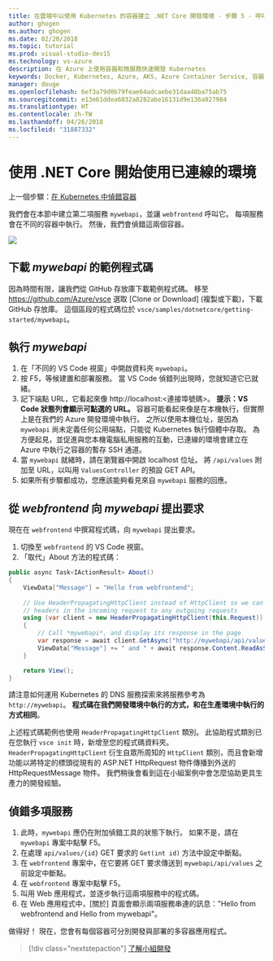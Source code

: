 ```yaml
---
title: 在雲端中以使用 Kubernetes 的容器建立 .NET Core 開發環境 - 步驟 5 - 呼叫其他的容器 | Microsoft Docs
author: ghogen
ms.author: ghogen
ms.date: 02/20/2018
ms.topic: tutorial
ms.prod: visual-studio-dev15
ms.technology: vs-azure
description: 在 Azure 上使用容器和微服務快速開發 Kubernetes
keywords: Docker, Kubernetes, Azure, AKS, Azure Container Service, 容器
manager: douge
ms.openlocfilehash: 6ef3a79d0b79feae64adcaebe31daa48ba75ab75
ms.sourcegitcommit: e13e61ddea6032a8282abe16131d9e136a927984
ms.translationtype: HT
ms.contentlocale: zh-TW
ms.lasthandoff: 04/26/2018
ms.locfileid: "31887332"
---
```

# <a name="get-started-on-connected-environment-with-net-core"></a>使用 .NET Core 開始使用已連線的環境

上一個步驟：[在 Kubernetes 中偵錯容器](get-started-netcore-04.md)

我們會在本節中建立第二項服務 `mywebapi`，並讓 `webfrontend` 呼叫它。 每項服務會在不同的容器中執行。 然後，我們會偵錯這兩個容器。

![](media/multi-container.png)

## <a name="download-sample-code-for-mywebapi"></a>下載 *mywebapi* 的範例程式碼
因為時間有限，讓我們從 GitHub 存放庫下載範例程式碼。 移至 https://github.com/Azure/vsce 選取 [Clone or Download] (複製或下載)，下載 GitHub 存放庫。 這個區段的程式碼位於 `vsce/samples/dotnetcore/getting-started/mywebapi`。


## <a name="run-mywebapi"></a>執行 *mywebapi*
1. 在「不同的 VS Code 視窗」中開啟資料夾 `mywebapi`。
1. 按 F5，等候建置和部署服務。 當 VS Code 偵錯列出現時，您就知道它已就緒。
1. 記下端點 URL，它看起來像 http://localhost:\<連接埠號碼\>。 **提示：VS Code 狀態列會顯示可點選的 URL。** 容器可能看起來像是在本機執行，但實際上是在我們的 Azure 開發環境中執行。 之所以使用本機位址，是因為 `mywebapi` 尚未定義任何公用端點，只能從 Kubernetes 執行個體中存取。 為方便起見，並促進與您本機電腦私用服務的互動，已連線的環境會建立在 Azure 中執行之容器的暫存 SSH 通道。
1. 當 `mywebapi` 就緒時，請在瀏覽器中開啟 localhost 位址。 將 `/api/values` 附加至 URL，以叫用 `ValuesController` 的預設 GET API。 
1. 如果所有步驟都成功，您應該能夠看見來自 `mywebapi` 服務的回應。


## <a name="make-a-request-from-webfrontend-to-mywebapi"></a>從 *webfrontend* 向 *mywebapi* 提出要求
現在在 `webfrontend` 中撰寫程式碼，向 `mywebapi` 提出要求。
1. 切換至 `webfrontend` 的 VS Code 視窗。
1. 「取代」About 方法的程式碼：

```csharp
public async Task<IActionResult> About()
{
    ViewData["Message"] = "Hello from webfrontend";
    
    // Use HeaderPropagatingHttpClient instead of HttpClient so we can propagate
    // headers in the incoming request to any outgoing requests
    using (var client = new HeaderPropagatingHttpClient(this.Request))
    {
        // Call *mywebapi*, and display its response in the page
        var response = await client.GetAsync("http://mywebapi/api/values/1");
        ViewData["Message"] += " and " + await response.Content.ReadAsStringAsync();
    }

    return View();
}
```

請注意如何運用 Kubernetes 的 DNS 服務探索來將服務參考為 `http://mywebapi`。 **程式碼在我們開發環境中執行的方式，和在生產環境中執行的方式相同**。

上述程式碼範例也使用 `HeaderPropagatingHttpClient` 類別。 此協助程式類別已在您執行 `vsce init` 時，新增至您的程式碼資料夾。 `HeaderPropagatingHttpClient` 衍生自眾所周知的 `HttpClient` 類別，而且會新增功能以將特定的標頭從現有的 ASP.NET HttpRequest 物件傳播到外送的 HttpRequestMessage 物件。 我們稍後會看到這在小組案例中會怎麼協助更具生產力的開發經驗。


## <a name="debug-across-multiple-services"></a>偵錯多項服務
1. 此時，`mywebapi` 應仍在附加偵錯工具的狀態下執行。 如果不是，請在 `mywebapi` 專案中點擊 F5。
1. 在處理 `api/values/{id}` GET 要求的 `Get(int id)` 方法中設定中斷點。
1. 在 `webfrontend` 專案中，在它要將 GET 要求傳送到 `mywebapi/api/values` 之前設定中斷點。
1. 在 `webfrontend` 專案中點擊 F5。
1. 叫用 Web 應用程式，並逐步執行這兩項服務中的程式碼。
1. 在 Web 應用程式中，[關於] 頁面會顯示兩項服務串連的訊息："Hello from webfrontend and Hello from mywebapi"。


做得好！ 現在，您會有每個容器可分別開發與部署的多容器應用程式。

> [!div class="nextstepaction"]
> [了解小組開發](get-started-netcore-06.md)

